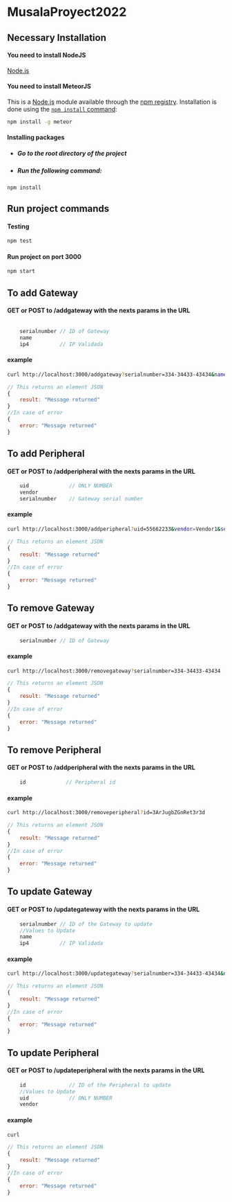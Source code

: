 # MusalaProyect2022


## Necessary Installation
#### You need to install NodeJS
[Node.js](https://nodejs.org/en/)

#### You need to install MeteorJS 
This is a [Node.js](https://nodejs.org/en/) module available through the
[npm registry](https://www.npmjs.com/). Installation is done using the
[`npm install` command](https://docs.npmjs.com/getting-started/installing-npm-packages-locally):
```bash
npm install -g meteor
```
#### Installing packages

- #####  Go to the root directory of the project
- #####  Run the following command: 
`npm install`



## Run project commands
#### Testing
```bash
npm test
```
#### Run project on port 3000
```bash
npm start
```

## To add Gateway
#### GET or POST to /addgateway with the nexts params in the URL
```js

    serialnumber // ID of Gateway
    name 
    ip4          // IP Validada

```
#### example
```bash
curl http://localhost:3000/addgateway?serialnumber=334-34433-43434&name=Gateway1&ip4=192.168.1.1
```
```js
// This returns an element JSON
{
    result: "Message returned"
}
//In case of error
{
    error: "Message returned"
}
```

## To add Peripheral
#### GET or POST to /addperipheral with the nexts params in the URL
```js
    uid             // ONLY NUMBER
    vendor
    serialnumber    // Gateway serial number
```
#### example
```bash
curl http://localhost:3000/addperipheral?uid=55662233&vendor=Vendor1&serialnumber=334-34433-43434
```
```js
// This returns an element JSON
{
    result: "Message returned"
}
//In case of error
{
    error: "Message returned"
}
```

## To remove Gateway
#### GET or POST to /addgateway with the nexts params in the URL
```js
    serialnumber // ID of Gateway
```
#### example
```bash
curl http://localhost:3000/removegateway?serialnumber=334-34433-43434
```
```js
// This returns an element JSON
{
    result: "Message returned"
}
//In case of error
{
    error: "Message returned"
}
```

## To remove Peripheral
#### GET or POST to /addperipheral with the nexts params in the URL
```js
    id             // Peripheral id
```
#### example
```bash
curl http://localhost:3000/removeperipheral?id=3ArJugbZGnRet3r3d
```
```js
// This returns an element JSON
{
    result: "Message returned"
}
//In case of error
{
    error: "Message returned"
}
```

## To update Gateway
#### GET or POST to /updategateway with the nexts params in the URL
```js
    serialnumber // ID of the Gateway to update
    //Values ​​to Update
    name
    ip4          // IP Validada
```
#### example
```bash
curl http://localhost:3000/updategateway?serialnumber=334-34433-43434&name=Gateway1&ip4=192.168.1.1
```
```js
// This returns an element JSON
{
    result: "Message returned"
}
//In case of error
{
    error: "Message returned"
}
```

## To update Peripheral
#### GET or POST to /updateperipheral with the nexts params in the URL
```js
    id              // ID of the Peripheral to update
    //Values ​​to Update
    uid             // ONLY NUMBER
    vendor
```
#### example
```bash
curl 
```
```js
// This returns an element JSON
{
    result: "Message returned"
}
//In case of error
{
    error: "Message returned"
}
```